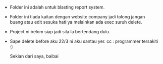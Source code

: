 * Folder ini adalah untuk blasting report system. 
* Folder ini tiada kaitan dengan website company jadi tolong jangan buang atau edit sesuka hati ya melainkan ada exec suruh delete.
* Project ni belom siap jadi sila la bertendang dulu.
* Sape delete before aku 22/3 ni aku santau yer. cc : programmer tersakiti :)


  Sekian dari saya, baibai
